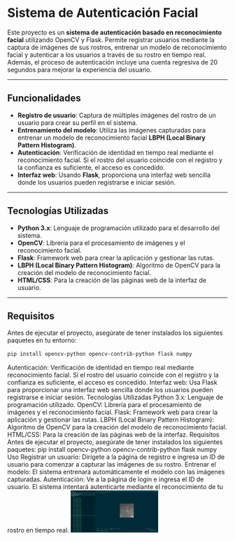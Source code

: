 # Sistema de Autenticación Facial

Este proyecto es un **sistema de autenticación basado en reconocimiento facial** utilizando OpenCV y Flask. Permite registrar usuarios mediante la captura de imágenes de sus rostros, entrenar un modelo de reconocimiento facial y autenticar a los usuarios a través de su rostro en tiempo real. Además, el proceso de autenticación incluye una cuenta regresiva de 20 segundos para mejorar la experiencia del usuario.

---

## Funcionalidades

- **Registro de usuario**: Captura de múltiples imágenes del rostro de un usuario para crear su perfil en el sistema.
- **Entrenamiento del modelo**: Utiliza las imágenes capturadas para entrenar un modelo de reconocimiento facial **LBPH (Local Binary Pattern Histogram)**.
- **Autenticación**: Verificación de identidad en tiempo real mediante el reconocimiento facial. Si el rostro del usuario coincide con el registro y la confianza es suficiente, el acceso es concedido.
- **Interfaz web**: Usando **Flask**, proporciona una interfaz web sencilla donde los usuarios pueden registrarse e iniciar sesión.

---

## Tecnologías Utilizadas

- **Python 3.x**: Lenguaje de programación utilizado para el desarrollo del sistema.
- **OpenCV**: Librería para el procesamiento de imágenes y el reconocimiento facial.
- **Flask**: Framework web para crear la aplicación y gestionar las rutas.
- **LBPH (Local Binary Pattern Histogram)**: Algoritmo de OpenCV para la creación del modelo de reconocimiento facial.
- **HTML/CSS**: Para la creación de las páginas web de la interfaz de usuario.

---

## Requisitos

Antes de ejecutar el proyecto, asegúrate de tener instalados los siguientes paquetes en tu entorno:

```bash
pip install opencv-python opencv-contrib-python flask numpy
```

Autenticación: Verificación de identidad en tiempo real mediante reconocimiento facial. Si el rostro del usuario coincide con el registro y la confianza es suficiente, el acceso es concedido.
Interfaz web: Usa Flask para proporcionar una interfaz web sencilla donde los usuarios pueden registrarse e iniciar sesión.
Tecnologías Utilizadas
Python 3.x: Lenguaje de programación utilizado.
OpenCV: Librería para el procesamiento de imágenes y el reconocimiento facial.
Flask: Framework web para crear la aplicación y gestionar las rutas.
LBPH (Local Binary Pattern Histogram): Algoritmo de OpenCV para la creación del modelo de reconocimiento facial.
HTML/CSS: Para la creación de las páginas web de la interfaz.
Requisitos
Antes de ejecutar el proyecto, asegúrate de tener instalados los siguientes paquetes:
pip install opencv-python opencv-contrib-python flask numpy
Uso
Registrar un usuario: Dirígete a la página de registro e ingresa un ID de usuario para comenzar a capturar las imágenes de su rostro.
Entrenar el modelo: El sistema entrenará automáticamente el modelo con las imágenes capturadas.
Autenticación: Ve a la página de login e ingresa el ID de usuario. El sistema intentará autenticarte mediante el reconocimiento de tu rostro en tiempo real.
<img src="images/data.png" alt="Logo de mi proyecto" width="200"/>
